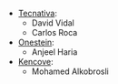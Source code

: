 - [Tecnativa](https://www.tecnativa.com):
  - David Vidal
  - Carlos Roca
- [Onestein](https://www.onestein.nl):
  - Anjeel Haria
- [Kencove](https://www.kencove.com/):
  - Mohamed Alkobrosli
